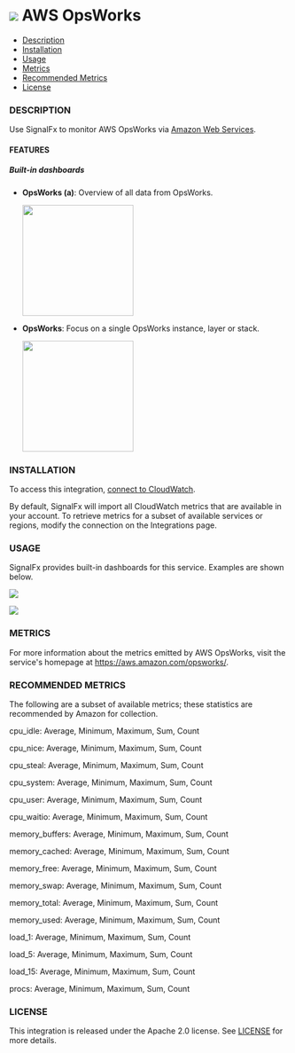 # ![](./img/integration_awsopsworks.png) AWS OpsWorks

- [Description](#description)
- [Installation](#installation)
- [Usage](#usage)
- [Metrics](#metrics)
- [Recommended Metrics](#recommended-metrics)
- [License](#license)

### DESCRIPTION

Use SignalFx to monitor AWS OpsWorks via [Amazon Web Services](https://github.com/signalfx/integrations/tree/master/aws)[](sfx_link:aws).

#### FEATURES

##### Built-in dashboards

- **OpsWorks (a)**: Overview of all data from OpsWorks.

  [<img src='./img/dashboard_opsworks_a.png' width=200px>](./img/dashboard_opsworks_a.png)

- **OpsWorks**: Focus on a single OpsWorks instance, layer or stack.

  [<img src='./img/dashboard_opsworks_instance.png' width=200px>](./img/dashboard_opsworks_instance.png)

### INSTALLATION

To access this integration, [connect to CloudWatch](https://github.com/signalfx/integrations/tree/master/aws)[](sfx_link:aws).

By default, SignalFx will import all CloudWatch metrics that are available in your account. To retrieve metrics for a subset of available services or regions, modify the connection on the Integrations page.

### USAGE

SignalFx provides built-in dashboards for this service. Examples are shown below.

![](./img/dashboard_opsworks_a.png)

![](./img/dashboard_opsworks_instance.png)

### METRICS

For more information about the metrics emitted by AWS OpsWorks, visit the service's homepage at <a target="_blank" href="https://aws.amazon.com/opsworks/">https://aws.amazon.com/opsworks/</a>.

### RECOMMENDED METRICS 

The following are a subset of available metrics; these statistics are recommended by Amazon for collection.

cpu_idle: Average, Minimum, Maximum, Sum, Count

cpu_nice: Average, Minimum, Maximum, Sum, Count

cpu_steal: Average, Minimum, Maximum, Sum, Count

cpu_system: Average, Minimum, Maximum, Sum, Count

cpu_user: Average, Minimum, Maximum, Sum, Count

cpu_waitio: Average, Minimum, Maximum, Sum, Count

memory_buffers: Average, Minimum, Maximum, Sum, Count

memory_cached: Average, Minimum, Maximum, Sum, Count

memory_free: Average, Minimum, Maximum, Sum, Count

memory_swap: Average, Minimum, Maximum, Sum, Count

memory_total: Average, Minimum, Maximum, Sum, Count

memory_used: Average, Minimum, Maximum, Sum, Count

load_1: Average, Minimum, Maximum, Sum, Count

load_5: Average, Minimum, Maximum, Sum, Count

load_15: Average, Minimum, Maximum, Sum, Count

procs: Average, Minimum, Maximum, Sum, Count


### LICENSE

This integration is released under the Apache 2.0 license. See [LICENSE](./LICENSE) for more details.
